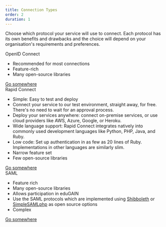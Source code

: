 ```yaml
---
title: Connection Types
order: 2
duration: 1
---
```


Choose which protocol your service will use to connect. Each protocol has its own benefits and drawbacks and the choice will depend on your organisation's requirements and preferences.

<div class="card border-dark mt-4 mb-3">
  <div class="card-header text-white bg-primary">OpenID Connect</div>
    <div class="card-body">
      <ul class="list-group list-group-flush">
        <li class="list-group-item"><i class="fa-regular fa-circle-check" style="color:green"></i> Recommended for most 
connections</li>
        <li class="list-group-item"><i class="fa-regular fa-circle-check" style="color:green"></i> Feature-rich</li>
        <li class="list-group-item"><i class="fa-regular fa-circle-check" style="color:green"></i> Many open-source libraries</li>
      </ul>
      <a href="#" class="btn btn-primary mt-4">Go somewhere</a>
    </div>
</div>

<div class="card border-dark mb-3">
  <div class="card-header text-white bg-primary">Rapid Connect</div>
  <div class="card-body">
    <ul class="list-group list-group-flush">
      <li class="list-group-item"><i class="fa-regular fa-circle-check" style="color:green"></i> Simple: Easy to test and deploy</li>
      <li class="list-group-item"><i class="fa-regular fa-circle-check" style="color:green"></i> Connect your service to our test 
          environment, straight away, for free. There's no need to wait for an approval process.</li>
      <li class="list-group-item"><i class="fa-regular fa-circle-check" style="color:green"></i> Deploy your 
services anywhere: connect on-premise services, or use cloud providers like AWS, Azure, Google, or Heroku.</li>
      <li class="list-group-item"><i class="fa-regular fa-circle-check" style="color:green"></i> Wide language 
support: Rapid Connect integrates natively into commonly used development languages like Python, PHP, Java, and Ruby.
      </li>
      <li class="list-group-item"><i class="fa-regular fa-circle-check" style="color:green"></i> Low code: Set up 
authentication in as few as 20 lines of Ruby. Implementations in other languages are similarly slim.
      </li>
      <li class="list-group-item"><i class="fa-regular fa-circle-xmark" style="color:red"></i> Narrow feature set
      </li>
      <li class="list-group-item"><i class="fa-regular fa-circle-xmark" style="color:red"></i> Few open-source libraries
      </li>
    </ul>
    <a href="#" class="btn btn-primary mt-4">Go somewhere</a>
  </div>
</div>

<div class="card border-dark mt-4 mb-3">
  <div class="card-header text-white bg-primary">SAML</div>
    <div class="card-body">
      <ul class="list-group list-group-flush">
        <li class="list-group-item"><i class="fa-regular fa-circle-check" style="color:green"></i> Feature rich</li>
        <li class="list-group-item"><i class="fa-regular fa-circle-check" style="color:green"></i> Many open-source libraries</li>
        <li class="list-group-item"><i class="fa-regular fa-circle-check" style="color:green"></i> Allows participation in eduGAIN</li>
        <li class="list-group-item"><i class="fa-regular fa-circle-check" style="color:green"></i> Use the SAML 
protocols which are implemented using <a href="https://www.shibboleth.net/">Shibboleth</a> or <a href="https://simplesamlphp.org/">SimpleSAMLphp</a> as open source options</li>
        <li class="list-group-item"><i class="fa-regular fa-circle-xmark" style="color:red"></i> Complex</li>
      </ul>
      <a href="#" class="btn btn-primary mt-4">Go somewhere</a>
    </div>
</div>